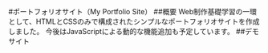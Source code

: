 #ポートフォリオサイト（My Portfolio Site）
##概要
Web制作基礎学習の一環として、HTMLとCSSのみで構成されたシンプルなポートフォリオサイトを作成しました。
今後はJavaScriptによる動的な機能追加も予定しています。
##デモサイト
